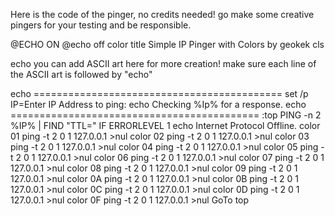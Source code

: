 Here is the code of the pinger, no credits needed! go make some creative pingers for your testing and be responsible.


@ECHO ON
@echo off
color 
title Simple IP Pinger with Colors by geokek
cls

echo you can add ASCII art here for more creation! make sure each line of the ASCII art is followed by "echo"


echo ===========================================
set /p IP=Enter IP Address to ping: 
echo Checking %Ip% for a response.
echo ===========================================
:top
PING -n 2 %IP% | FIND "TTL="
IF ERRORLEVEL 1 echo Internet Protocol Offline.
color 01
ping -t 2 0 1 127.0.0.1 >nul
color 02
ping -t 2 0 1 127.0.0.1 >nul
color 03
ping -t 2 0 1 127.0.0.1 >nul
color 04
ping -t 2 0 1 127.0.0.1 >nul
color 05
ping -t 2 0 1 127.0.0.1 >nul
color 06 
ping -t 2 0 1 127.0.0.1 >nul
color 07
ping -t 2 0 1 127.0.0.1 >nul
color 08
ping -t 2 0 1 127.0.0.1 >nul
color 09
ping -t 2 0 1 127.0.0.1 >nul
color 0A 
ping -t 2 0 1 127.0.0.1 >nul
color 0B
ping -t 2 0 1 127.0.0.1 >nul
color 0C
ping -t 2 0 1 127.0.0.1 >nul
color 0D
ping -t 2 0 1 127.0.0.1 >nul
color 0F
ping -t 2 0 1 127.0.0.1 >nul
GoTo top

